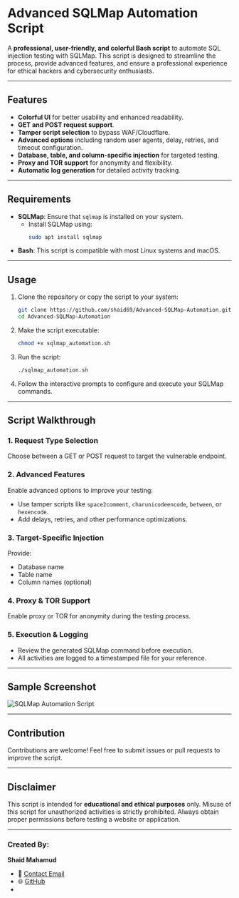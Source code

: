 # Advanced SQLMap Automation Script

A **professional, user-friendly, and colorful Bash script** to automate SQL injection testing with SQLMap. This script is designed to streamline the process, provide advanced features, and ensure a professional experience for ethical hackers and cybersecurity enthusiasts.

---

## Features

- **Colorful UI** for better usability and enhanced readability.
- **GET and POST request support**.
- **Tamper script selection** to bypass WAF/Cloudflare.
- **Advanced options** including random user agents, delay, retries, and timeout configuration.
- **Database, table, and column-specific injection** for targeted testing.
- **Proxy and TOR support** for anonymity and flexibility.
- **Automatic log generation** for detailed activity tracking.

---

## Requirements

- **SQLMap**: Ensure that `sqlmap` is installed on your system.
  - Install SQLMap using:
    ```bash
    sudo apt install sqlmap
    ```
- **Bash**: This script is compatible with most Linux systems and macOS.

---

## Usage

1. Clone the repository or copy the script to your system:
    ```bash
    git clone https://github.com/shaid69/Advanced-SQLMap-Automation.git
    cd Advanced-SQLMap-Automation
    ```

2. Make the script executable:
    ```bash
    chmod +x sqlmap_automation.sh
    ```

3. Run the script:
    ```bash
    ./sqlmap_automation.sh
    ```

4. Follow the interactive prompts to configure and execute your SQLMap commands.

---

## Script Walkthrough

### **1. Request Type Selection**
Choose between a GET or POST request to target the vulnerable endpoint.

### **2. Advanced Features**
Enable advanced options to improve your testing:
- Use tamper scripts like `space2comment`, `charunicodeencode`, `between`, or `hexencode`.
- Add delays, retries, and other performance optimizations.

### **3. Target-Specific Injection**
Provide:
- Database name
- Table name
- Column names (optional)

### **4. Proxy & TOR Support**
Enable proxy or TOR for anonymity during the testing process.

### **5. Execution & Logging**
- Review the generated SQLMap command before execution.
- All activities are logged to a timestamped file for your reference.

---

## Sample Screenshot

![SQLMap Automation Script](https://your-image-link-here)

---

## Contribution

Contributions are welcome! Feel free to submit issues or pull requests to improve the script.

---

## Disclaimer

This script is intended for **educational and ethical purposes** only. Misuse of this script for unauthorized activities is strictly prohibited. Always obtain proper permissions before testing a website or application.

---

### Created By:
**Shaid Mahamud**  
- 📧 [Contact Email](shaidmahamud92@gamil.com)
- 🌐 [GitHub](https://github.com/shaid69)
- 
